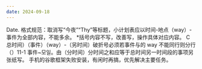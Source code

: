 ```yaml
---
date: 2024-09-18
---
```


Date.
格式规范：取消写“今夜”“Thy”等标题，小计划表应以时间-地点（way）-事件为全部内容，不能多余。 \*括号内容不写，改善写，操作具体对应内容。
C 总时间）（事件）（way）-（另时间）破折号必须若事件与的 way 不能同行则分行（）11-1 事件~모일。由（分时间）分时间之和应等于总时间另一时间段的事项另张纸写。
手机的谷歌框架失败安装，有闲时再搞，优先解决主要任务。
